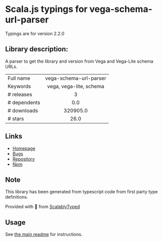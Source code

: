 
# Scala.js typings for vega-schema-url-parser

Typings are for version 2.2.0

## Library description:
A parser to get the library and version from Vega and Vega-Lite schema URLs.

|                    |                 |
| ------------------ | :-------------: |
| Full name          | vega-schema-url-parser |
| Keywords           | vega, vega-lite, schema |
| # releases         | 3 |
| # dependents       | 0.0 |
| # downloads        | 320905.0 |
| # stars            | 26.0 |

## Links
- [Homepage](https://github.com/vega/schema#readme)
- [Bugs](https://github.com/vega/schema/issues)
- [Repository](https://github.com/vega/schema)
- [Npm](https://www.npmjs.com/package/vega-schema-url-parser)
    


## Note
This library has been generated from typescript code from first party type definitions.

Provided with :purple_heart: from [ScalablyTyped](https://github.com/oyvindberg/ScalablyTyped)

## Usage
See [the main readme](../../readme.md) for instructions.



